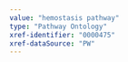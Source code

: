 ```yaml
---
value: "hemostasis pathway"
type: "Pathway Ontology"
xref-identifier: "0000475"
xref-dataSource: "PW"
---
```

